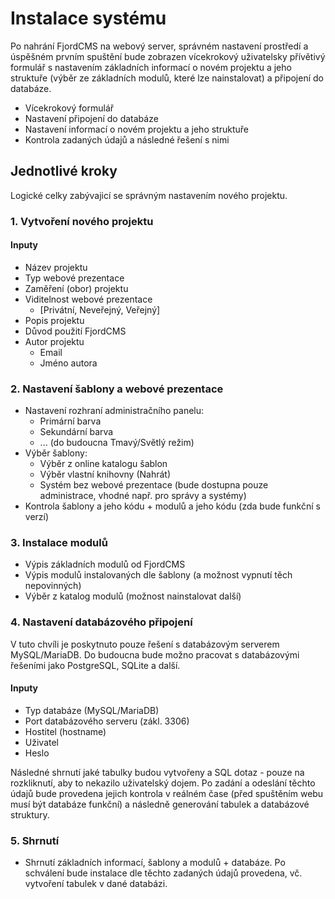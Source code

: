# Instalace systému

Po nahrání FjordCMS na webový server, správném nastavení prostředí a 
úspěšném prvním spuštění bude zobrazen vícekrokový uživatelsky přívětivý formulář s nastavením základních informací o novém projektu a jeho struktuře (výběr ze základních modulů, které lze nainstalovat) a připojení do databáze.

- Vícekrokový formulář
- Nastavení připojení do databáze
- Nastavení informací o novém projektu a jeho struktuře
- Kontrola zadaných údajů a následné řešení s nimi

## Jednotlivé kroky
Logické celky zabývajicí se správným nastavením nového projektu.

### 1. Vytvoření nového projektu

#### Inputy
- Název projektu
- Typ webové prezentace
- Zaměření (obor) projektu
- Viditelnost webové prezentace
  - [Privátní, Neveřejný, Veřejný]
- Popis projektu
- Důvod použití FjordCMS
- Autor projektu
  - Email
  - Jméno autora

### 2. Nastavení šablony a webové prezentace
- Nastavení rozhraní administračního panelu:
  - Primární barva
  - Sekundární barva
  - ... (do budoucna Tmavý/Světlý režim)
- Výběr šablony:
  - Výběr z online katalogu šablon
  - Výběr vlastní knihovny (Nahrát)
  - Systém bez webové prezentace (bude dostupna pouze administrace, vhodné např. pro správy a systémy)
- Kontrola šablony a jeho kódu + modulů a jeho kódu (zda bude funkční s verzí)

### 3. Instalace modulů
- Výpis základních modulů od FjordCMS 
- Výpis modulů instalovaných dle šablony (a možnost vypnutí těch nepovinných)
- Výběr z katalog modulů (možnost nainstalovat další)

### 4. Nastavení databázového připojení
V tuto chvíli je poskytnuto pouze řešení s databázovým serverem MySQL/MariaDB. 
Do budoucna bude možno pracovat s databázovými řešeními jako PostgreSQL, SQLite a další.
#### Inputy
- Typ databáze (MySQL/MariaDB)
- Port databázového serveru (zákl. 3306)
- Hostitel (hostname)
- Uživatel
- Heslo

Následné shrnutí jaké tabulky budou vytvořeny a SQL dotaz - pouze na rozkliknutí, aby to nekazilo uživatelský dojem.
Po zadání a odeslání těchto údajů bude provedena jejich kontrola v reálném čase (před spuštěním webu musí být databáze funkční) a následně generování tabulek a databázové struktury.

### 5. Shrnutí
- Shrnutí základních informací, šablony a modulů + databáze. Po schválení bude instalace dle těchto zadaných údajů provedena, vč. vytvoření tabulek v dané databázi.